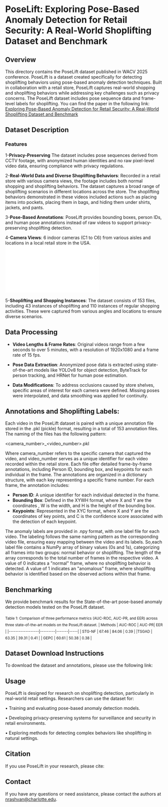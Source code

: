 # PoseLift: Exploring Pose-Based Anomaly Detection for Retail Security: A Real-World Shoplifting Dataset and Benchmark

## Overview
This directory contains the PoseLift dataset published in WACV 2025 conference. PoseLift is a dataset created specifically for detecting shoplifting behaviors using pose-based anomaly detection techniques. Built in collaboration with a retail store, PoseLift captures real-world shopping and shoplifting behaviors while addressing key challenges such as privacy concerns. The PoseLift dataset includes pose sequence data and frame-level labels for shoplifting. You can find the paper in the following link: [Exploring Pose-Based Anomaly Detection for Retail Security: A Real-World Shoplifting Dataset and Benchmark](https://arxiv.org/abs/2501.06591)

## Dataset Description

### Features 
1-**Privacy-Preserving**
The dataset includes pose sequences derived from CCTV footage, with anonymized human identities and no raw pixel-level video data, ensuring compliance with privacy regulations.


2-**Real-World Data and Diverse Shoplifting Behaviors**: Recorded in a retail store with various camera views, the footage includes both normal shopping and shoplifting behaviors. The dataset captures a broad range of shoplifting scenarios in different locations across the store. The shoplifting behaviors demonstrated in these videos included actions such as placing items into pockets, placing them in bags, and hiding them under shirts, jackets, and pants.


3-**Pose-Based Annotations**: PoseLift provides bounding boxes, person IDs, and human pose annotations instead of raw videos to support privacy-preserving shoplifting detection.


4-**Camera Views**: 6 indoor cameras (C1 to C6) from various aisles and locations in a local retail store in the USA. ![Alt text](Samples/Cameraviews.pdf)

5-**Shoplifting and Shopping Instances**: The dataset consists of 153 files, including 43 instances of shoplifting and 110 instances of regular shopping activities. These were captured from various angles and locations to ensure diverse scenarios.


## Data Processing
- **Video Lengths & Frame Rates**: Original videos range from a few seconds to over 5 minutes, with a resolution of 1920x1080 and a frame rate of 15 fps.

  
- **Pose Data Extraction**: Anonymized pose data is extracted using state-of-the-art models like YOLOv8 for object detection, ByteTrack for person tracking, and HRNet for human pose estimation.

  
- **Data Modifications**: To address occlusions caused by store shelves, specific areas of interest for each camera were defined. Missing poses were interpolated, and data smoothing was applied for continuity.


## Annotations and Shoplifting Labels:
Each video in the PoseLift dataset is paired with a unique annotation file stored in the .pkl (pickle) format, resulting in a total of 153 annotation files. The naming of the files has the following pattern:

<camera_number>_<video_number>.pkl


Where camera_number refers to the specific camera that captured the video, and video_number serves as a unique identifier for each video recorded within the retail store.
Each file offer detailed frame-by-frame annotations, including Person ID, bounding box, and keypoints for each individual in the frame.
The annotations are organized in a dictionary structure, with each key representing a specific frame number. For each frame, the annotation includes:
- **Person ID**: A unique identifier for each individual detected in the frame.
- **Bounding Box**: Defined in the XYWH format, where X and Y are the coordinates , W is the width, and H is the height of the bounding box.
- **Keypoints**: Represented in the XYC format, where X and Y are the coordinates of key points, and C is the confidence score associated with the detection of each keypoint.


The anomaly labels are provided in .npy format, with one label file for each video. The labeling follows the same naming pattern as the corresponding video file, ensuring easy mapping between the video and its labels. So,each label file contains a NumPy array of binary values (0s and 1s), categorizing all frames into two groups: normal behavior or shoplifting. The length of the array corresponds to the total number of frames in the respective video. A value of 0 indicates a "normal" frame, where no shoplifting behavior is detected. A value of 1 indicates an "anomalous" frame, where shoplifting behavior is identified based on the observed actions within that frame.

## Benchmarking

We provide benchmark results for the State-of-the-art pose-based anomaly detection models tested on the PoseLift dataset.


<sub> Table 1: Comparison of three performance metrics (AUC-ROC, AUC-PR, and EER) across three state-of-the-art models on the PoseLift dataset.
| Methods          | AUC-ROC | AUC-PR| EER |
|------------------|---------|-------|-----|
| STG-NF         |    67.46   | 84.06        | 0.39   |
|TSGAD           |   63.35    |  39.31       | 0.41    |
| GEPC          |   60.61    |  50.38       | 0.38  |


## Dataset Download Instructions
To download the dataset and annotations, please use the following link:

## Usage
PoseLift is designed for research on shoplifting detection, particularly in real-world retail settings. Researchers can use the dataset for:


•	Training and evaluating pose-based anomaly detection models.


•	Developing privacy-preserving systems for surveillance and security in retail environments.


•	Exploring methods for detecting complex behaviors like shoplifting in natural settings.

## Citation
If you use PoseLift in your research, please cite:

## Contact
If you have any questions or need assistance, please contact the authors at nrashvan@charlotte.edu.
